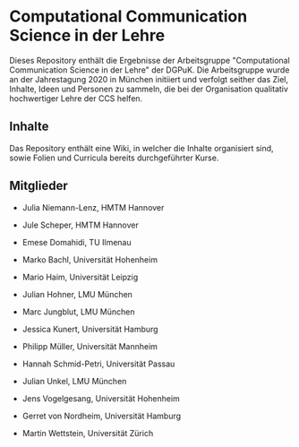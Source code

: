 # Computational Communication Science in der Lehre

Dieses Repository enthält die Ergebnisse der Arbeitsgruppe "Computational Communication Science in der Lehre" der DGPuK. Die Arbeitsgruppe wurde an der Jahrestagung 2020 in München initiiert und verfolgt seither das Ziel, Inhalte, Ideen und Personen zu sammeln, die bei der Organisation qualitativ hochwertiger Lehre der CCS helfen.

## Inhalte
Das Repository enthält eine Wiki, in welcher die Inhalte organisiert sind, sowie Folien und Curricula bereits durchgeführter Kurse.

## Mitglieder
* Julia Niemann-Lenz, HMTM Hannover
* Jule Scheper, HMTM Hannover
* Emese Domahidi, TU Ilmenau


* Marko Bachl, Universität Hohenheim
* Mario Haim, Universität Leipzig
* Julian Hohner, LMU München
* Marc Jungblut, LMU München
* Jessica Kunert, Universität Hamburg
* Philipp Müller, Universität Mannheim
* Hannah Schmid-Petri, Universität Passau
* Julian Unkel, LMU München
* Jens Vogelgesang, Universität Hohenheim
* Gerret von Nordheim, Universität Hamburg
* Martin Wettstein, Universität Zürich
